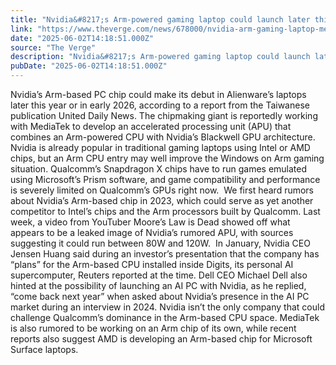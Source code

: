 ```yaml
---
title: "Nvidia&#8217;s Arm-powered gaming laptop could launch later this year with Alienware"
link: "https://www.theverge.com/news/678000/nvidia-arm-gaming-laptop-mediatek-alienware"
date: "2025-06-02T14:18:51.000Z"
source: "The Verge"
description: "Nvidia&#8217;s Arm-powered gaming laptop could launch later this year with Alienware - Latest insights and analysis"
pubDate: "2025-06-02T14:18:51.000Z"
---
```


Nvidia’s Arm-based PC chip could make its debut in Alienware’s laptops later this year or in early 2026, according to a report from the Taiwanese publication United Daily News.
 The chipmaking giant is reportedly working with MediaTek to develop an accelerated processing unit (APU) that combines an Arm-powered CPU with Nvidia’s Blackwell GPU architecture.
Nvidia is already popular in traditional gaming laptops using Intel or AMD chips, but an Arm CPU entry may well improve the Windows on Arm gaming situation.
 Qualcomm’s Snapdragon X chips have to run games emulated using Microsoft’s Prism software, and game compatibility and performance is severely limited on Qualcomm’s GPUs right now.&nbsp;
We first heard rumors about Nvidia’s Arm-based chip in 2023, which could serve as yet another competitor to Intel’s chips and the Arm processors built by Qualcomm.
 Last week, a video from YouTuber Moore’s Law is Dead showed off what appears to be a leaked image of Nvidia’s rumored APU, with sources suggesting it could run between 80W and 120W.&nbsp;
In January, Nvidia CEO Jensen Huang said during an investor’s presentation that the company has “plans” for the Arm-based CPU installed inside Digits, its personal AI supercomputer, Reuters reported at the time.
 Dell CEO Michael Dell also hinted at the possibility of launching an AI PC with Nvidia, as he replied, “come back next year” when asked about Nvidia’s presence in the AI PC market during an interview in 2024.
Nvidia isn’t the only company that could challenge Qualcomm’s dominance in the Arm-based CPU space.
 MediaTek is also rumored to be working on an Arm chip of its own, while recent reports also suggest AMD is developing an Arm-based chip for Microsoft Surface laptops.